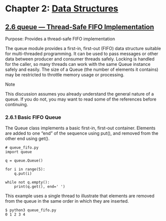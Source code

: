 # Chapter 2: [Data Structures](https://pymotw.com/3/data_structures.html)

## [2.6 queue — Thread-Safe FIFO Implementation](https://pymotw.com/3/queue/index.html)

Purpose:	Provides a thread-safe FIFO implementation

The queue module provides a first-in, first-out (FIFO) data structure suitable for multi-threaded programming. It can be used to pass messages or other data between producer and consumer threads safely. Locking is handled for the caller, so many threads can work with the same Queue instance safely and easily. The size of a Queue (the number of elements it contains) may be restricted to throttle memory usage or processing.

Note

This discussion assumes you already understand the general nature of a queue. If you do not, you may want to read some of the references before continuing.

### 2.6.1 Basic FIFO Queue

The Queue class implements a basic first-in, first-out container. Elements are added to one “end” of the sequence using put(), and removed from the other end using get().

```
# queue_fifo.py
import queue

q = queue.Queue()

for i in range(5):
    q.put(i)

while not q.empty():
    print(q.get(), end=' ')
```

This example uses a single thread to illustrate that elements are removed from the queue in the same order in which they are inserted.

```
$ python3 queue_fifo.py
0 1 2 3 4 
```


